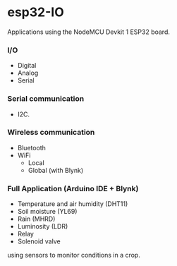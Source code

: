 # esp32-IO
Applications using the NodeMCU Devkit 1 ESP32 board.

### I/O
  - Digital
  - Analog
  - Serial

### Serial communication
  - I2C.

### Wireless communication
  - Bluetooth
  - WiFi
    - Local
    - Global (with Blynk)

### Full Application (Arduino IDE + Blynk)
  - Temperature and air humidity (DHT11)
  - Soil moisture (YL69)
  - Rain (MHRD)
  - Luminosity (LDR)
  - Relay
  - Solenoid valve

  using sensors to monitor conditions in a crop.
